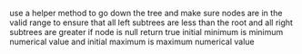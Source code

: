 use a helper method to go down the tree and make sure nodes are in the valid range to ensure that all left subtrees are less than the root and all right subtrees are greater
if node is null return true
initial minimum is minimum numerical value and initial maximum is maximum numerical value